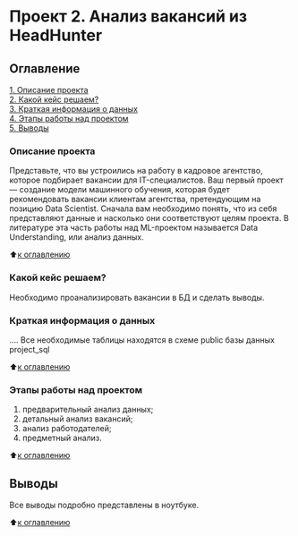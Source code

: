 # Проект 2. Анализ вакансий из HeadHunter

## Оглавление
[1. Описание проекта](https://github.com/AlexeyPudov/Project_2_HeadHunter_Vacancies_Analysis/README.md#Описание-проекта)  
[2. Какой кейс решаем?](https://github.com/AlexeyPudov/Project_2_HeadHunter_Vacancies_Analysis/README.md#Какой-кейс-решаем)  
[3. Краткая информация о данных](https://github.com/AlexeyPudov/Project_2_HeadHunter_Vacancies_Analysis/README.md#Краткая-информация-о-данных)  
[4. Этапы работы над проектом](https://github.com/AlexeyPudov/Project_2_HeadHunter_Vacancies_Analysis/README.md#Этапы-работы-над-проектом)  
[5. Выводы](https://github.com/AlexeyPudov/Project_2_HeadHunter_Vacancies_Analysis/README.md#Выводы)

### Описание проекта
Представьте, что вы устроились на работу в кадровое агентство, которое подбирает вакансии для IT-специалистов. Ваш первый проект — создание модели машинного обучения, которая будет рекомендовать вакансии клиентам агентства, претендующим на позицию Data Scientist. Сначала вам необходимо понять, что из себя представляют данные и насколько они соответствуют целям проекта. В литературе эта часть работы над ML-проектом называется Data Understanding, или анализ данных.

:arrow_up:[к оглавлению](https://github.com/AlexeyPudov/Project_2_HeadHunter_Vacancies_Analysis/README.md#Оглавление)


### Какой кейс решаем?
Необходимо проанализировать вакансии в БД и сделать выводы. 


### Краткая информация о данных
....
Все необходимые таблицы находятся в схеме public базы данных project_sql

:arrow_up:[к оглавлению](https://github.com/AlexeyPudov/Project_2_HeadHunter_Vacancies_Analysis/README.md#Оглавление)


### Этапы работы над проектом
1) предварительный анализ данных;
2) детальный анализ вакансий;
3) анализ работодателей;
4) предметный анализ.

:arrow_up:[к оглавлению](https://github.com/AlexeyPudov/Project_2_HeadHunter_Vacancies_Analysis/README.md#Оглавление)


## Выводы  
Все выводы подробно представлены в ноутбуке.

:arrow_up:[к оглавлению](https://github.com/AlexeyPudov/Project_2_HeadHunter_Vacancies_Analysis/README.md#Оглавление)